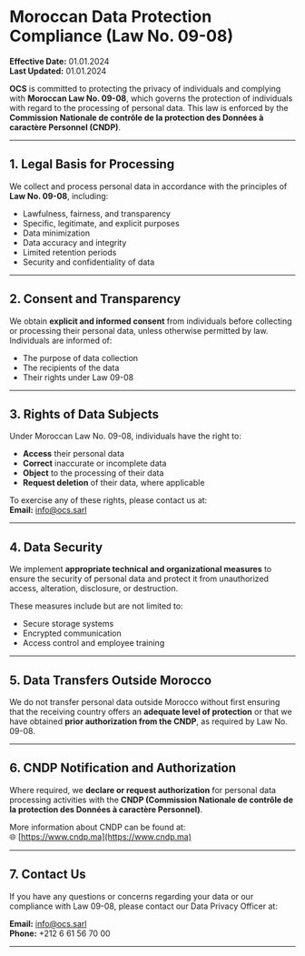 # Moroccan Data Protection Compliance (Law No. 09-08)

**Effective Date:** 01.01.2024   
**Last Updated:** 01.01.2024  

**OCS** is committed to protecting the privacy of individuals and complying with **Moroccan Law No. 09-08**, which governs the protection of individuals with regard to the processing of personal data. This law is enforced by the **Commission Nationale de contrôle de la protection des Données à caractère Personnel (CNDP)**.

---

## 1. Legal Basis for Processing

We collect and process personal data in accordance with the principles of **Law No. 09-08**, including:

- Lawfulness, fairness, and transparency
- Specific, legitimate, and explicit purposes
- Data minimization
- Data accuracy and integrity
- Limited retention periods
- Security and confidentiality of data

---

## 2. Consent and Transparency

We obtain **explicit and informed consent** from individuals before collecting or processing their personal data, unless otherwise permitted by law. Individuals are informed of:

- The purpose of data collection
- The recipients of the data
- Their rights under Law 09-08

---

## 3. Rights of Data Subjects

Under Moroccan Law No. 09-08, individuals have the right to:

- **Access** their personal data
- **Correct** inaccurate or incomplete data
- **Object** to the processing of their data
- **Request deletion** of their data, where applicable

To exercise any of these rights, please contact us at:  
**Email:** info@ocs.sarl  

---

## 4. Data Security

We implement **appropriate technical and organizational measures** to ensure the security of personal data and protect it from unauthorized access, alteration, disclosure, or destruction.

These measures include but are not limited to:

- Secure storage systems
- Encrypted communication
- Access control and employee training

---

## 5. Data Transfers Outside Morocco

We do not transfer personal data outside Morocco without first ensuring that the receiving country offers an **adequate level of protection** or that we have obtained **prior authorization from the CNDP**, as required by Law No. 09-08.

---

## 6. CNDP Notification and Authorization

Where required, we **declare or request authorization** for personal data processing activities with the **CNDP (Commission Nationale de contrôle de la protection des Données à caractère Personnel)**.

More information about CNDP can be found at:  
🌐 [https://www.cndp.ma](https://www.cndp.ma)

---

## 7. Contact Us

If you have any questions or concerns regarding your data or our compliance with Law 09-08, please contact our Data Privacy Officer at:

**Email:** info@ocs.sarl  
**Phone:** +212 6 61 56 70 00

---

